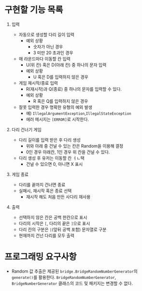 # 구현할 기능 목록

1. 입력
   - 자동으로 생성할 다리 길이 입력
     - 예외 상황
       - 숫자가 아닌 경우
       - 3 미만 20 초과인 경우
   - 매 라운드마다 이동할 칸 입력
     - U(위 칸) 혹은 D(아래 칸) 중 하나의 문자 입력
     - 예외 상황
       - U 혹은 D를 입력하지 않은 경우
   - 게임 재시작/종료 입력
     - R(재시작)과 Q(종료) 중 하나의 문자를 입력할 수 있다.
     - 예외 상황
       - R 혹은 Q를 입력하지 않은 경우
   - 잘못 입력한 경우 명확한 유형의 예외 발생
     - 예) `IllegalArgumentException`,`IllegalStateException`
     - 에러 메시지는 `[ERROR]`로 시작한다.

2. 다리 건너기 게임
   - 다리 길이를 입력 받은 후 다리 생성
     - 위와 아래 중 건널 수 있는 칸은 Random을 이용해 결정
     - 0인 경우 아래칸, 1인 경우 위 칸을 건널 수 있다.
   - 다리 생성 후 유저는 이동할 칸 ㅓㄴ택
     - 건널 수 있으면 0, 아니면 X 표시

3. 게임 종료
   - 다리를 끝까지 건너면 종료
   - 실패시, 재시작 혹은 종료 선택
     - 재시작 해도 처음 만든 사다리 재사용

4. 출력
   - 선택하지 않은 칸은 공백 한칸으로 표시
   - 다리의 시작은 `[`, 다리의 끝은 `]`으로 표시
   - 다리 칸의 구분은 `|`(앞뒤 공백 포함) 문자열로 구분
   - 현재까지 건넌 다리를 모두 출력

# 프로그래밍 요구사항

- Random 값 추출은 제공된 `bridge.BridgeRandomNumberGenerator`의 `generate()`를 활용한다.
  `BridgeRandomNumberGenerator`, `BridgeNumberGenerator` 클래스의 코드 및 패키지는 변경할 수 없다.